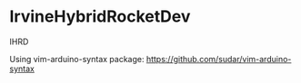 # IrvineHybridRocketDev
IHRD


Using vim-arduino-syntax package:
https://github.com/sudar/vim-arduino-syntax
